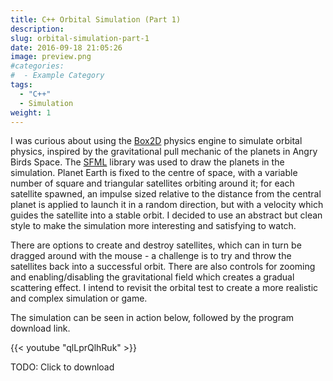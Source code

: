 ```yaml
---
title: C++ Orbital Simulation (Part 1)
description:
slug: orbital-simulation-part-1
date: 2016-09-18 21:05:26
image: preview.png
#categories:
#  - Example Category
tags:
  - "C++"
  - Simulation
weight: 1
---
```


I was curious about using the [Box2D](https://github.com/erincatto/Box2D) physics engine to simulate orbital physics,
inspired by the gravitational pull mechanic of the planets in Angry Birds Space. The [SFML](http://www.sfml-dev.org)
library was used to draw the planets in the simulation. Planet Earth is fixed to the centre of space, with a variable
number of square and triangular satellites orbiting around it; for each satellite spawned, an impulse sized relative to
the distance from the central planet is applied to launch it in a random direction, but with a velocity which guides the
satellite into a stable orbit. I decided to use an abstract but clean style to make the simulation more interesting and
satisfying to watch.

There are options to create and destroy satellites, which can in turn be dragged around with the mouse - a challenge is
to try and throw the satellites back into a successful orbit. There are also controls for zooming and enabling/disabling
the gravitational field which creates a gradual scattering effect. I intend to revisit the orbital test to create a more
realistic and complex simulation or game.

The simulation can be seen in action below, followed by the program download link.

{{< youtube "qlLprQlhRuk" >}}

TODO: Click to download